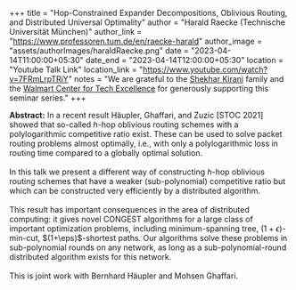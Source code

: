+++
title = "Hop-Constrained Expander Decompositions, Oblivious Routing, and Distributed Universal Optimality"
author = "Harald Raecke (Technische Universität München)"
author_link = "https://www.professoren.tum.de/en/raecke-harald"
author_image = "assets/authorImages/haraldRaecke.png"
date = "2023-04-14T11:00:00+05:30"
date_end = "2023-04-14T12:00:00+05:30"
location = "Youtube Talk Link"
location_link = "https://www.youtube.com/watch?v=7FRmLrpTRiY"
notes = "We are grateful to the <a href = "https://www.accel.com/people/shekhar-kirani" target= "_blank">Shekhar Kirani</a> family and the <a href = "https://www.csa.iisc.ac.in/cfe-walmart/" target= "_blank">Walmart Center for Tech Excellence</a> for generously supporting this seminar series."
+++

<b>Abstract:</b>
In a recent result Häupler, Ghaffari, and Zuzic [STOC 2021] showed that
so-called $h$-hop oblivious routing schemes with a polylogarithmic
competitive ratio exist. These can be used to solve packet routing problems almost
optimally, i.e., with only a polylogarithmic loss in routing time
compared to a globally optimal solution.
<br><br>
In this talk we present a different way of constructing $h$-hop oblivious
routing schemes that have a weaker (sub-polynomial) competitive ratio
but which can be constructed very efficiently by a distributed algorithm.
<br><br>
This result has important consequences in the area of distributed
computing: it gives novel CONGEST algorithms for a large class of important optimization
problems, including minimum-spanning tree, $(1+\epsilon)$-min-cut,
$(1+\eps)$-shortest paths. Our algorithms solve these problems in
sub-polynomial rounds on any network, as long as a sub-polynomial-round
distributed algorithm exists for this network.
<br><br>
This is joint work with Bernhard Häupler and Mohsen Ghaffari.

